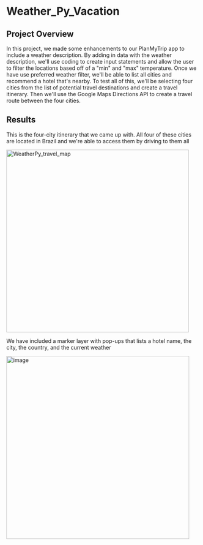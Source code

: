 # Weather_Py_Vacation

## Project Overview

In this project, we made some enhancements to our PlanMyTrip app to include a weather description. By adding in data with the weather description, we'll use coding to create input statements and allow the user to filter the locations based off of a "min" and "max" temperature. Once we have use preferred weather filter, we'll be able to list all cities and recommend a hotel that's nearby. To test all of this, we'll be selecting four cities from the list of potential travel destinations and create a travel itinerary. Then we'll use the Google Maps Directions API to create a travel route between the four cities.

## Results

This is the four-city itinerary that we came up with. All four of these cities are located in Brazil and we're able to access them by driving to them all

<img width="477" alt="WeatherPy_travel_map" src="https://user-images.githubusercontent.com/110848660/196519907-78e31b71-68cf-4b90-901d-4ac2171c223d.png">

We have included a marker layer with pop-ups that lists a hotel name, the city, the country, and the current weather

<img width="478" alt="image" src="https://user-images.githubusercontent.com/110848660/196519874-bd009104-d8cf-4229-a970-8f401004d61a.png">

